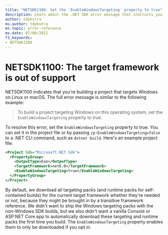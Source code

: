 ```yaml
---
title: "NETSDK1100: Set the `EnableWindowsTargeting` property to true"
description: Learn about the .NET SDK error message that instructs you to set the EnableWindowsTargeting property to true.
author: tdykstra
ms.author: tdykstra
ms.topic: error-reference
ms.date: 07/08/2022
f1_keywords:
- NETSDK1100
---
```

# NETSDK1100: The target framework is out of support

NETSDK1100 indicates that you're building a project that targets Windows on Linux or macOS. The full error message is similar to the following example:

> To build a project targeting Windows on this operating system, set the `EnableWindowsTargeting` property to true.

To resolve this error, set the `EnableWindowsTargeting` property to true. You can set it in the project file or by passing `/p:EnableWindowsTargeting=false` to a .NET CLI command, such as `dotnet build`. Here's an example project file:

```xml
<Project Sdk="Microsoft.NET.Sdk">
  <PropertyGroup>
    <OutputType>Exe</OutputType>
    <TargetFramework>net6.0</TargetFramework>
    <EnableWindowsTargeting>true</EnableWindowsTargeting>
  </PropertyGroup>
</Project>
```

By default, we download all targeting packs (and runtime packs for self-contained builds) for the current target framework whether they're needed or not, because they might be brought in by a transitive framework reference. We didn't want to ship the Windows targeting packs with the non-Windows SDK builds, but we also didn't want a vanilla Console or ASP.NET Core app to automatically download these targeting and runtime packs the first time you build. The `EnableWindowsTargeting` property enables them to only be downloaded if you opt in.
